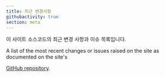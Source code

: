 ```yaml
---
title: 최근 변경사항
githubactivity: true
section: meta
---
```


이 사이트 소스코드의 최근 변경 사항과 이슈 목록입니다.

A list of the most recent changes or issues raised on the site as
documented on the site's

[GitHub repository](https://github.com/codeforseoul/codeforseoul.github.io/).

<div id="github-activity" style="width: 100%"></div>
